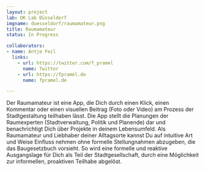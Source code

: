 ```yaml
---
layout: project
lab: OK Lab Düsseldorf
imgname: duesseldorf/raumamateur.png
title: Raumamateur
status: In Progress

collaborators:
- name: Antje Feil
  links:
    - url: https://twitter.com/f_pramel
      name: Twitter
    - url: https://fpramel.de
      name: fpramel.de

---
```


Der Raumamateur ist eine App, die Dich durch einen Klick, einen Kommentar oder einen visuellen Beitrag (Foto oder Video) am Prozess der Stadtgestaltung teilhaben lässt. Die App stellt die Planungen der Raumexperten (Stadtverwaltung, Politik und Planende) dar und benachrichtigt Dich über Projekte in deinem Lebensumfeld. Als Raumamateur und Liebhaber deiner Alltagsorte kannst Du auf intuitive Art und Weise Einfluss nehmen ohne formelle Stellungnahmen abzugeben, die das Baugesetzbuch vorsieht. So wird eine formelle und reaktive Ausgangslage für Dich als Teil der Stadtgesellschaft, durch eine Möglichkeit zur informellen, proaktiven Teilhabe abgelöst.
